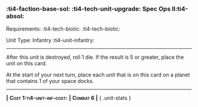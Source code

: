 ### :ti4-faction-base-sol: :ti4-tech-unit-upgrade: **Spec Ops II**:ti4-absol:

Requirements: :ti4-tech-biotic: :ti4-tech-biotic:

Unit Type: Infantry :ti4-unit-infantry:

---

After this unit is destroyed, roll 1 die.
If the result is 5 or greater, place the unit on this card.

At the start of your next turn, place each unit that is on this card on a planet that contains 1 of your space docks.

---

__|__ <span style="font-variant:small-caps;white-space: nowrap;">**Cost 1:ti4-unit-inf-cost:**</span> __|__ <span style="font-variant:small-caps;white-space: nowrap;">**Combat 6**</span> __|__
{ .unit-stats }
